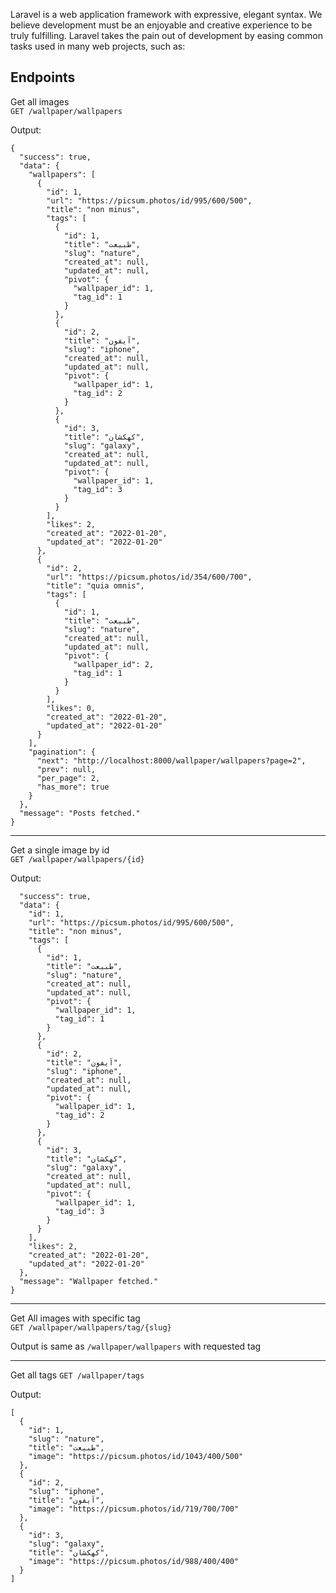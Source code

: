 Laravel is a web application framework with expressive, elegant syntax. We believe development must be an enjoyable and creative experience to be truly fulfilling. Laravel takes the pain out of development by easing common tasks used in many web projects, such as:
## Endpoints

Get all images<br>
`GET /wallpaper/wallpapers`

Output:
```
{
  "success": true,
  "data": {
    "wallpapers": [
      {
        "id": 1,
        "url": "https://picsum.photos/id/995/600/500",
        "title": "non minus",
        "tags": [
          {
            "id": 1,
            "title": "طبیعت",
            "slug": "nature",
            "created_at": null,
            "updated_at": null,
            "pivot": {
              "wallpaper_id": 1,
              "tag_id": 1
            }
          },
          {
            "id": 2,
            "title": "آیفون",
            "slug": "iphone",
            "created_at": null,
            "updated_at": null,
            "pivot": {
              "wallpaper_id": 1,
              "tag_id": 2
            }
          },
          {
            "id": 3,
            "title": "کهکشان",
            "slug": "galaxy",
            "created_at": null,
            "updated_at": null,
            "pivot": {
              "wallpaper_id": 1,
              "tag_id": 3
            }
          }
        ],
        "likes": 2,
        "created_at": "2022-01-20",
        "updated_at": "2022-01-20"
      },
      {
        "id": 2,
        "url": "https://picsum.photos/id/354/600/700",
        "title": "quia omnis",
        "tags": [
          {
            "id": 1,
            "title": "طبیعت",
            "slug": "nature",
            "created_at": null,
            "updated_at": null,
            "pivot": {
              "wallpaper_id": 2,
              "tag_id": 1
            }
          }
        ],
        "likes": 0,
        "created_at": "2022-01-20",
        "updated_at": "2022-01-20"
      }
    ],
    "pagination": {
      "next": "http://localhost:8000/wallpaper/wallpapers?page=2",
      "prev": null,
      "per_page": 2,
      "has_more": true
    }
  },
  "message": "Posts fetched."
}
```
---

Get a single image by id  
`GET /wallpaper/wallpapers/{id}`

Output:
```{
  "success": true,
  "data": {
    "id": 1,
    "url": "https://picsum.photos/id/995/600/500",
    "title": "non minus",
    "tags": [
      {
        "id": 1,
        "title": "طبیعت",
        "slug": "nature",
        "created_at": null,
        "updated_at": null,
        "pivot": {
          "wallpaper_id": 1,
          "tag_id": 1
        }
      },
      {
        "id": 2,
        "title": "آیفون",
        "slug": "iphone",
        "created_at": null,
        "updated_at": null,
        "pivot": {
          "wallpaper_id": 1,
          "tag_id": 2
        }
      },
      {
        "id": 3,
        "title": "کهکشان",
        "slug": "galaxy",
        "created_at": null,
        "updated_at": null,
        "pivot": {
          "wallpaper_id": 1,
          "tag_id": 3
        }
      }
    ],
    "likes": 2,
    "created_at": "2022-01-20",
    "updated_at": "2022-01-20"
  },
  "message": "Wallpaper fetched."
}
```
---

Get All images with specific tag  
`GET /wallpaper/wallpapers/tag/{slug}`

Output is same as `/wallpaper/wallpapers` with requested tag

---
Get all tags
`GET /wallpaper/tags`

Output:
```
[
  {
    "id": 1,
    "slug": "nature",
    "title": "طبیعت",
    "image": "https://picsum.photos/id/1043/400/500"
  },
  {
    "id": 2,
    "slug": "iphone",
    "title": "آیفون",
    "image": "https://picsum.photos/id/719/700/700"
  },
  {
    "id": 3,
    "slug": "galaxy",
    "title": "کهکشان",
    "image": "https://picsum.photos/id/988/400/400"
  }
]
```